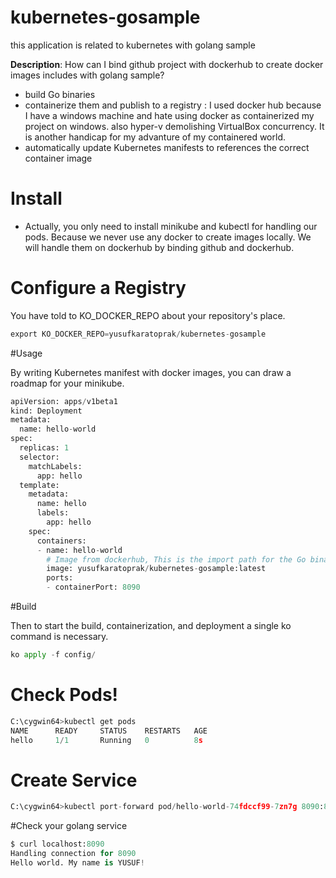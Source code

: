 # kubernetes-gosample 
 this application is related to kubernetes with golang sample

 **Description**: How can I bind github project with dockerhub to create docker images includes with golang sample?



+ build Go binaries
+ containerize them and publish to a registry : I used docker hub because I have a windows machine and hate using docker as containerized my project  on windows. also hyper-v demolishing VirtualBox concurrency. It is another handicap for my advanture of my containered world.
+ automatically update Kubernetes manifests to references the correct container image

# Install
+ Actually, you only need to install minikube and kubectl for handling our pods. Because we never use any docker to create images locally. We will handle them on dockerhub by binding github and dockerhub.

# Configure a Registry

You have told to KO_DOCKER_REPO about your repository's place.

~~~python
export KO_DOCKER_REPO=yusufkaratoprak/kubernetes-gosample
~~~

#Usage

By writing Kubernetes manifest with docker images, you can draw a roadmap for your minikube.

~~~python
apiVersion: apps/v1beta1
kind: Deployment
metadata:
  name: hello-world
spec:
  replicas: 1
  selector:
    matchLabels:
      app: hello
  template:
    metadata:
      name: hello
      labels:
        app: hello
    spec:
      containers:
      - name: hello-world
        # Image from dockerhub, This is the import path for the Go binary to build and run.
        image: yusufkaratoprak/kubernetes-gosample:latest
        ports:
        - containerPort: 8090

~~~

#Build

Then to start the build, containerization, and deployment a single ko command is necessary.

~~~python
ko apply -f config/
~~~

# Check Pods!

~~~python
C:\cygwin64>kubectl get pods
NAME      READY     STATUS    RESTARTS   AGE
hello     1/1       Running   0          8s
~~~

# Create Service

~~~python
C:\cygwin64>kubectl port-forward pod/hello-world-74fdccf99-7zn7g 8090:8090
~~~

#Check your golang service
~~~python
$ curl localhost:8090
Handling connection for 8090
Hello world. My name is YUSUF!
~~~